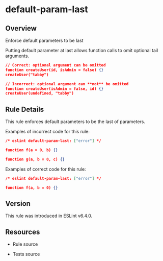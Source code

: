 

# default-param-last
## Overview

Enforce default parameters to be last

Putting default parameter at last allows function calls to omit optional tail arguments.


```json
// Correct: optional argument can be omitted
function createUser(id, isAdmin = false) {}
createUser("tabby")

// Incorrect: optional argument can **not** be omitted
function createUser(isAdmin = false, id) {}
createUser(undefined, "tabby")
```

## Rule Details

This rule enforces default parameters to be the last of parameters.

Examples of incorrect code for this rule:


```json
/* eslint default-param-last: ["error"] */

function f(a = 0, b) {}

function g(a, b = 0, c) {}
```

Examples of correct code for this rule:


```json
/* eslint default-param-last: ["error"] */

function f(a, b = 0) {}
```


## Version

This rule was introduced in ESLint v6.4.0.

## Resources


- Rule source 

- Tests source 

